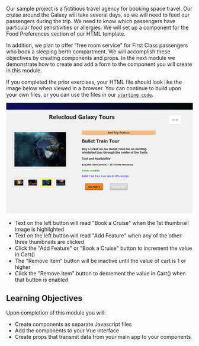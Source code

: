 Our sample project is a fictitious travel agency for booking space travel. Our cruise around the Galaxy will take several days, so we will need to feed our passengers during the trip. We need to know which passengers have particular food sensitivities or allergies. We will set up a component for the Food Preferences section of our HTML template.

In addition, we plan to offer "free room service" for First Class passengers who book a sleeping berth compartment. We will accomplish these objectives by creating components and props. In the next module we demonstrate how to create and add a form to the component you will create in this module.

If you completed the prior exercises, your HTML file should look like the image below when viewed in a browser. You can continue to build upon your own files, or you can use the files in our [`starting code`](link).

![Screenshot showing the HTML page with a selected product image on the left and 4 thumbnail images below it. The third thumbnail from the left is highlighted with a yellow background. Product name and description are displayed on the right, with two paragraphs of text about the Bullet Train Tour. Below this is a computed property displaying Cost and Availability information. At the bottom are two buttons labeled "Add Feature" and "Remove Item". The "Remove Item" button is disabled](../media/m08-start.png)
- Text on the left button will read "Book a Cruise" when the 1st thumbnail image is highlighted
- Text on the left button will read "Add Feature" when any of the other three thumbnails are clicked
- Click the "Add Feature" or "Book a Cruise" button to increment the value in Cart()
- The "Remove Item" button will be inactive until the value of cart is 1 or higher
- Click the "Remove Item" button to decrement the value in Cart() when that button is enabled

## Learning Objectives

Upon completion of this module you will:

- Create components as separate Javascript files
- Add the components to your Vue interface
- Create props that transmit data from your main app to your components
